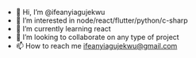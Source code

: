 - 👋 Hi, I’m @ifeanyiagujekwu
- 👀 I’m interested in node/react/flutter/python/c-sharp
- 🌱 I’m currently learning react
- 💞️ I’m looking to collaborate on any type of project
- 📫 How to reach me ifeanyiagujekwu@gmail.com

<!---
ifeanyiagujekwu/ifeanyiagujekwu is a ✨ special ✨ repository because its `README.md` (this file) appears on your GitHub profile.
You can click the Preview link to take a look at your changes.
--->
